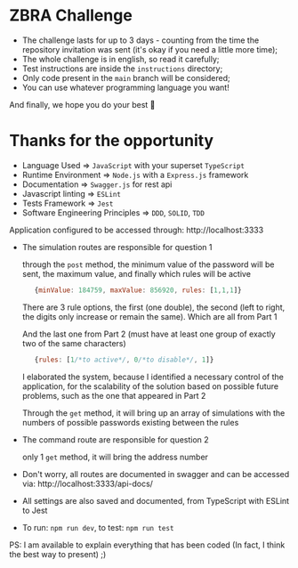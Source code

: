 # ZBRA Challenge

- The challenge lasts for up to 3 days - counting from the time the repository invitation was sent (it's okay if you need a little more time);
- The whole challenge is in english, so read it carefully;
- Test instructions are inside the `instructions` directory;
- Only code present in the `main` branch will be considered;
- You can use whatever programming language you want!

And finally, we hope you do your best 🥇

# Thanks for the opportunity 

  - Language Used => `JavaScript` with your superset `TypeScript`
  - Runtime Environment => `Node.js` with a `Express.js` framework
  - Documentation => `Swagger.js` for rest api
  - Javascript linting => `ESLint`
  - Tests Framework => `Jest`
  - Software Engineering Principles => `DDD`, `SOLID`, `TDD`

  Application configured to be accessed through: http://localhost:3333

  - The simulation routes are responsible for question 1

     through the `post` method, the minimum value of the password will be sent, the maximum value, and finally which rules will be active  

     ```javascript
        {minValue: 184759, maxValue: 856920, rules: [1,1,1]}
     ```

     There are 3 rule options, the first (one double), the second (left to right, the digits only increase or remain the same). Which are all from Part 1
     
     And the last one from Part 2 (must have at least one group of exactly two of the same characters)

     ```javascript
        {rules: [1/*to active*/, 0/*to disable*/, 1]}
     ```

     I elaborated the system, because I identified a necessary control of the application, for the scalability of the solution based on possible future problems, such as the one that appeared in Part 2

     Through the `get` method, it will bring up an array of simulations with the numbers of possible passwords existing between the rules

  - The command route are responsible for question 2

    only 1 `get` method, it will bring the address number


  - Don't worry, all routes are documented in swagger and can be accessed via: http://localhost:3333/api-docs/

  - All settings are also saved and documented, from TypeScript with ESLint to Jest

  - To run: `npm run dev`, to test: `npm run test`


  PS: I am available to explain everything that has been coded (In fact, I think the best way to present) ;)